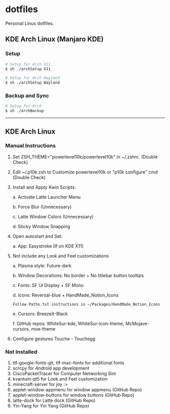 # dotfiles

Personal Linux dotfiles.

## KDE Arch Linux (Manjaro KDE)

### Setup

```bash
# Setup for Arch X11
$ sh ./archSetup X11

# Setup for Arch Wayland
$ sh ./archSetup Wayland
```

### Backup and Sync

```bash
# Setup for Arch
$ sh ./archBackup
```

---

## KDE Arch Linux

### Manual Instructions

1.  Set ZSH_THEME="powerlevel10k/powerlevel10k" in ~/.zshrc. (Double Check)
2.  Edit ~/.p10k.zsh to Customize powerlevel10k or "p10k configure" cmd (Double Check)
3.  Install and Apply Kwin Scripts:

    a. Activate Latte Launcher Menu

    b. Force Blur (Unnecessary)

    c. Latte Window Colors (Unnecessary)

    d. Sticky Window Snapping

4.  Open autostart and Set:

    a. App: Easystroke (If on KDE X11)

5.  Not include any Look and Feel customizations

    a. Plasma style: Future-dark

    b. Window Decorations: No border + No titlebar button tooltips

    c. Fonts: SF UI Display + SF Mono

    d. Icons: Reversal-blue + HandMade_Notion_Icons

        Follow Paths.txt instructions in ~/Packages/HandMade_Notion_Icons

    e. Cursors: BreezeX-Black

    f. GitHub repos: WhiteSur-kde, WhiteSur-icon-theme, McMojave-cursors, moe-theme

6.  Configure gestures Touche - Touchegg

### Not Installed

1. ttf-google-fonts-git, ttf-mac-fonts for additional fonts
2. scrcpy for Android app development
3. CiscoPacketTracer for Computer Networking Sim
4. kvantum-qt5 for Look and Feel customization
5. minecraft-server for joy :>
6. applet-window-appmenu for window appmenu (GitHub Repo)
7. applet-window-buttons for window buttons (GitHub Repo)
8. latte-dock for Latte dock (GitHub Repo)
9. Yin-Yang for Yin Yang (GitHub Repo)
